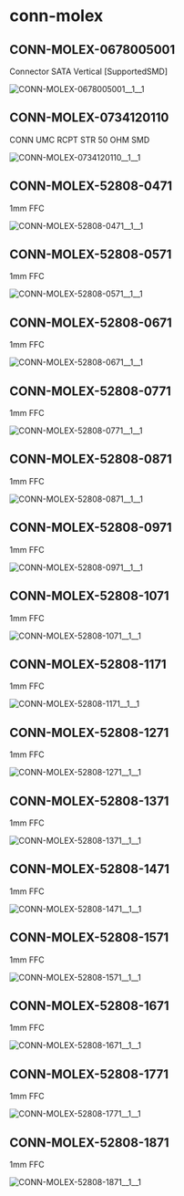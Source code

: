 # conn-molex

## CONN-MOLEX-0678005001
Connector SATA Vertical [SupportedSMD]

![CONN-MOLEX-0678005001__1__1](/preview/images/conn-molex__CONN-MOLEX-0678005001__1__1.png?raw=true) 

## CONN-MOLEX-0734120110
CONN UMC RCPT STR 50 OHM SMD

![CONN-MOLEX-0734120110__1__1](/preview/images/conn-linx__CONN-CONSMA001__1__1.png?raw=true) 

## CONN-MOLEX-52808-0471
1mm FFC

![CONN-MOLEX-52808-0471__1__1](/preview/images/conn-molex__CONN-MOLEX-52808-0471__1__1.png?raw=true) 

## CONN-MOLEX-52808-0571
1mm FFC

![CONN-MOLEX-52808-0571__1__1](/preview/images/conn-molex__CONN-MOLEX-52808-0571__1__1.png?raw=true) 

## CONN-MOLEX-52808-0671
1mm FFC

![CONN-MOLEX-52808-0671__1__1](/preview/images/conn-molex__CONN-MOLEX-52808-0671__1__1.png?raw=true) 

## CONN-MOLEX-52808-0771
1mm FFC

![CONN-MOLEX-52808-0771__1__1](/preview/images/conn-molex__CONN-MOLEX-52808-0771__1__1.png?raw=true) 

## CONN-MOLEX-52808-0871
1mm FFC

![CONN-MOLEX-52808-0871__1__1](/preview/images/conn-molex__CONN-MOLEX-52808-0871__1__1.png?raw=true) 

## CONN-MOLEX-52808-0971
1mm FFC

![CONN-MOLEX-52808-0971__1__1](/preview/images/conn-molex__CONN-MOLEX-52808-0971__1__1.png?raw=true) 

## CONN-MOLEX-52808-1071
1mm FFC

![CONN-MOLEX-52808-1071__1__1](/preview/images/conn-molex__CONN-MOLEX-52808-1071__1__1.png?raw=true) 

## CONN-MOLEX-52808-1171
1mm FFC

![CONN-MOLEX-52808-1171__1__1](/preview/images/conn-molex__CONN-MOLEX-52808-1171__1__1.png?raw=true) 

## CONN-MOLEX-52808-1271
1mm FFC

![CONN-MOLEX-52808-1271__1__1](/preview/images/conn-molex__CONN-MOLEX-52808-1271__1__1.png?raw=true) 

## CONN-MOLEX-52808-1371
1mm FFC

![CONN-MOLEX-52808-1371__1__1](/preview/images/conn-molex__CONN-MOLEX-52808-1371__1__1.png?raw=true) 

## CONN-MOLEX-52808-1471
1mm FFC

![CONN-MOLEX-52808-1471__1__1](/preview/images/conn-molex__CONN-MOLEX-52808-1471__1__1.png?raw=true) 

## CONN-MOLEX-52808-1571
1mm FFC

![CONN-MOLEX-52808-1571__1__1](/preview/images/conn-molex__CONN-MOLEX-52808-1571__1__1.png?raw=true) 

## CONN-MOLEX-52808-1671
1mm FFC

![CONN-MOLEX-52808-1671__1__1](/preview/images/conn-molex__CONN-MOLEX-52808-1671__1__1.png?raw=true) 

## CONN-MOLEX-52808-1771
1mm FFC

![CONN-MOLEX-52808-1771__1__1](/preview/images/conn-molex__CONN-MOLEX-52808-1771__1__1.png?raw=true) 

## CONN-MOLEX-52808-1871
1mm FFC

![CONN-MOLEX-52808-1871__1__1](/preview/images/conn-molex__CONN-MOLEX-52808-1871__1__1.png?raw=true) 

